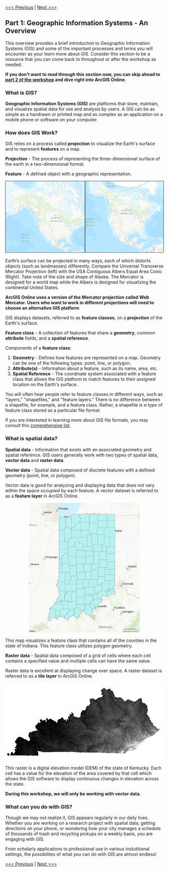 [<<< Previous](https://github.com/jacobmswisher/ArcGIS-Online/blob/d726a609d4010ccc539a2a25231ac56886363520/README.md) | [Next >>>](https://github.com/jacobmswisher/ArcGIS-Online/blob/main/Sections/Part%202%20-%20Getting%20to%20Know%20ArcGIS%20Online.md)  

## Part 1: Geographic Information Systems - An Overview

This overview provides a brief introduction to Geographic Information Systems (GIS) and some of the important processes and terms you will encounter as your learn more about GIS. Consider this section to be a resource that you can come back to throughout or after the workshop as needed.

**If you don't want to read through this section now, you can skip ahead to [part 2 of the workshop](https://github.com/jacobmswisher/ArcGIS-Online/blob/main/Sections/Part%202%20-%20Getting%20to%20Know%20ArcGIS%20Online.md) and dive right into ArcGIS Online.**

### What is GIS?

**Geographic Information Systems (GIS)** are platforms that store, maintain, and visualize spatial data for use and analysis by users. A GIS can be as simple as a handrawn or printed map and as complex as an application on a mobile phone or software on your computer.

### How does GIS Work?

GIS relies on a process called **projection** to visualize the Earth's surface and to represent **features** on a map.

**Projection** - The process of representing the three-dimensional surface of the earth in a two-dimensional format.

**Feature** - A defined object with a geographic representation.

<p align="center">
  <img src="https://github.com/jacobmswisher/images/blob/main/ArcGIS%20Online/Figure%201.jpg">
</p>

Earth’s surface can be projected in many ways, each of which distorts objects (such as landmasses) differently. Compare the Universal Transverse Mercator Projection (left) with the USA Contiguous Albers Equal Area Conic (Right). Take note of the size and shape of Alaska. The Mercator is designed for a world map while the Albers is designed for visualizing the continental United States. 

**ArcGIS Online uses a version of the Mercator projection called Web Mercator. Users who want to work in different projections will need to choose an alternative GIS platform**

GIS displays datasets, referred to as **feature classes**, on a **projection** of the Earth's surface.

**Feature class** - A collection of features that share a **geometry**, common **attribute** fields, and a **spatial reference**.

Components of a **feature class**:

1. **Geometry** - Defines how features are represented on a map. Geometry can be one of the following types: point, line, or polygon.
2. **Attribute(s)** - Information about a feature, such as its name, area, etc.
3. **Spatial Reference** - The coordinate system associated with a feature class that allows the GIS platform to match features to their assigned location on the Earth's surface.

You will often hear people refer to feature classes in different ways, such as "layers," "shapefiles," and "feature layers." There is no difference between a shapefile, for example, and a feature class. Rather, a shapefile *is a type* of feature class stored as a particular file format. 

If you are interested in learning more about GIS file formats, you may consult this [comprehensive list](https://gisgeography.com/gis-formats/).

### What is spatial data?

**Spatial data** - Information that exists with an associated geometry and spatial reference. GIS users generally work with two types of spatial data, **vector data** and **raster data**.

**Vector data** - Spatial data composed of discrete features with a defined geometry (point, line, or polygon). 

Vector data is good for analyzing and displaying data that does not vary within the space occupied by each feature. A vector dataset is referred to as a **feature layer** in ArcGIS Online.

<p align="center">
  <img src="https://github.com/jacobmswisher/images/blob/main/ArcGIS%20Online/Figure%202.JPG">
</p>


This map visualizes a feature class that contains all of the counties in the state of Indiana. This feature class utilizes polygon geometry.

**Raster data** - Spatial data composed of a grid of cells where each cell contains a specified value and multiple cells can have the same value.

Raster data is excellent at displaying change over space. A raster dataset is referred to as a **tile layer** in ArcGIS Online.

<p align="center">
  <img src="https://github.com/jacobmswisher/images/blob/main/ArcGIS%20Online/Figure%203.JPG">
</p>

This raster is a digital elevation model (DEM) of the state of Kentucky. Each cell has a value for the elevation of the area covered by that cell which allows the GIS software to display continuous changes in elevation across the state. 

**During this workshop, we will only be working with vector data.**

### What can you do with GIS?

Though we may not realize it, GIS appears regularly in our daily lives. Whether you are working on a research project with spatial data, getting directions on your phone, or wondering how your city manages a schedule of thousands of trash and recycling pickups on a weekly basis, you are engaging with GIS.

From scholarly applications to professional use in various instutitional settings, the possibilites of what *you* can do with GIS are almost endless!

[<<< Previous](https://github.com/jacobmswisher/ArcGIS-Online/blob/d726a609d4010ccc539a2a25231ac56886363520/README.md) | [Next >>>](https://github.com/jacobmswisher/ArcGIS-Online/blob/main/Sections/Part%202%20-%20Getting%20to%20Know%20ArcGIS%20Online.md)  